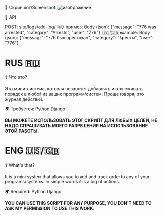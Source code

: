 📸 Скриншот/Screenshot: ![изображение](https://github.com/user-attachments/assets/2780ee8a-fc0c-4c4c-99e3-5e7280e27271)

📖 API

POST: site/logs/add-log/
🇷🇺 пример: Body (json): {"message": "776 was arrested", "category": "Arrests", "user": "776"}
🇺🇸/🇬🇧 example: Body (json): {"message": "776 был арестован", "category": "Аресты", "user": "776"}

RUS 🇷🇺
=
❓ Что это?

Это мини-система, которая позволяет добавлять и отслеживать порядок в любой из ваших программ/систем. Проще говоря, это журнал действий.


🌍 Требуется:
Python
Django

**ВЫ МОЖЕТЕ ИСПОЛЬЗОВАТЬ ЭТОТ СКРИПТ ДЛЯ ЛЮБЫХ ЦЕЛЕЙ, НЕ НАДО СПРАШИВАТЬ МОЕГО РАЗРЕШЕНИЯ НА ИСПОЛЬЗОВАНИЕ ЭТОЙ РАБОТЫ.**


ENG 🇺🇸/🇬🇧
=
❓ What's that?

It is a mini system that allows you to add and track order to any of your programs/systems. In simple words it is a log of actions.


🌍 Required:
Python
Django

**YOU CAN USE THIS SCRIPT FOR ANY PURPOSE, YOU DON'T NEED TO ASK MY PERMISSION TO USE THIS WORK.**
